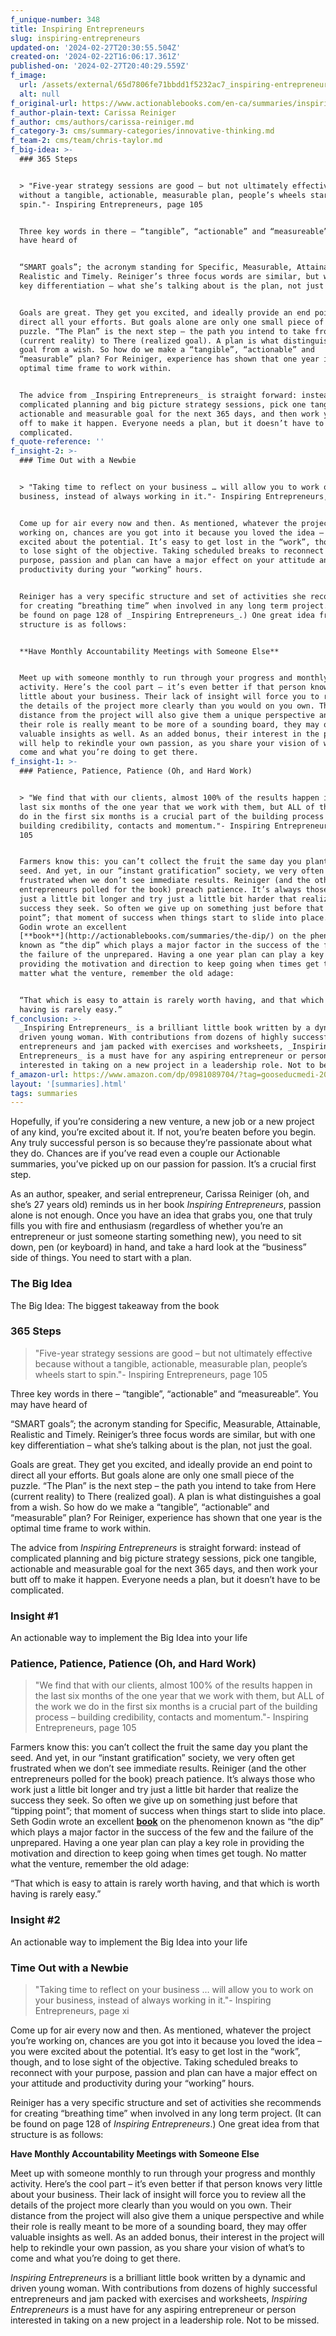 ```yaml
---
f_unique-number: 348
title: Inspiring Entrepreneurs
slug: inspiring-entrepreneurs
updated-on: '2024-02-27T20:30:55.504Z'
created-on: '2024-02-22T16:06:17.361Z'
published-on: '2024-02-27T20:40:29.559Z'
f_image:
  url: /assets/external/65d7806fe71bbdd1f5232ac7_inspiring-entrepreneurs-cover.jpeg
  alt: null
f_original-url: https://www.actionablebooks.com/en-ca/summaries/inspiring-entrepreneurs/
f_author-plain-text: Carissa Reiniger
f_author: cms/authors/carissa-reiniger.md
f_category-3: cms/summary-categories/innovative-thinking.md
f_team-2: cms/team/chris-taylor.md
f_big-idea: >-
  ### 365 Steps


  > "Five-year strategy sessions are good – but not ultimately effective because
  without a tangible, actionable, measurable plan, people’s wheels start to
  spin."- Inspiring Entrepreneurs, page 105


  Three key words in there – “tangible”, “actionable” and “measureable”. You may
  have heard of


  “SMART goals”; the acronym standing for Specific, Measurable, Attainable,
  Realistic and Timely. Reiniger’s three focus words are similar, but with one
  key differentiation – what she’s talking about is the plan, not just the goal.


  Goals are great. They get you excited, and ideally provide an end point to
  direct all your efforts. But goals alone are only one small piece of the
  puzzle. “The Plan” is the next step – the path you intend to take from Here
  (current reality) to There (realized goal). A plan is what distinguishes a
  goal from a wish. So how do we make a “tangible”, “actionable” and
  “measurable” plan? For Reiniger, experience has shown that one year is the
  optimal time frame to work within.


  The advice from _Inspiring Entrepreneurs_ is straight forward: instead of
  complicated planning and big picture strategy sessions, pick one tangible,
  actionable and measurable goal for the next 365 days, and then work your butt
  off to make it happen. Everyone needs a plan, but it doesn’t have to be
  complicated.
f_quote-reference: ''
f_insight-2: >-
  ### Time Out with a Newbie


  > "Taking time to reflect on your business … will allow you to work on your
  business, instead of always working in it."- Inspiring Entrepreneurs, page xi


  Come up for air every now and then. As mentioned, whatever the project you’re
  working on, chances are you got into it because you loved the idea – you were
  excited about the potential. It’s easy to get lost in the “work”, though, and
  to lose sight of the objective. Taking scheduled breaks to reconnect with your
  purpose, passion and plan can have a major effect on your attitude and
  productivity during your “working” hours.


  Reiniger has a very specific structure and set of activities she recommends
  for creating “breathing time” when involved in any long term project. (It can
  be found on page 128 of _Inspiring Entrepreneurs_.) One great idea from that
  structure is as follows:


  **Have Monthly Accountability Meetings with Someone Else**


  Meet up with someone monthly to run through your progress and monthly
  activity. Here’s the cool part – it’s even better if that person knows very
  little about your business. Their lack of insight will force you to review all
  the details of the project more clearly than you would on you own. Their
  distance from the project will also give them a unique perspective and while
  their role is really meant to be more of a sounding board, they may offer
  valuable insights as well. As an added bonus, their interest in the project
  will help to rekindle your own passion, as you share your vision of what’s to
  come and what you’re doing to get there.
f_insight-1: >-
  ### Patience, Patience, Patience (Oh, and Hard Work)


  > "We find that with our clients, almost 100% of the results happen in the
  last six months of the one year that we work with them, but ALL of the work we
  do in the first six months is a crucial part of the building process –
  building credibility, contacts and momentum."- Inspiring Entrepreneurs, page
  105


  Farmers know this: you can’t collect the fruit the same day you plant the
  seed. And yet, in our “instant gratification” society, we very often get
  frustrated when we don’t see immediate results. Reiniger (and the other
  entrepreneurs polled for the book) preach patience. It’s always those who work
  just a little bit longer and try just a little bit harder that realize the
  success they seek. So often we give up on something just before that “tipping
  point”; that moment of success when things start to slide into place. Seth
  Godin wrote an excellent
  [**book**](http://actionablebooks.com/summaries/the-dip/) on the phenomenon
  known as “the dip” which plays a major factor in the success of the few and
  the failure of the unprepared. Having a one year plan can play a key role in
  providing the motivation and direction to keep going when times get tough. No
  matter what the venture, remember the old adage:


  “That which is easy to attain is rarely worth having, and that which is worth
  having is rarely easy.”
f_conclusion: >-
  _Inspiring Entrepreneurs_ is a brilliant little book written by a dynamic and
  driven young woman. With contributions from dozens of highly successful
  entrepreneurs and jam packed with exercises and worksheets, _Inspiring
  Entrepreneurs_ is a must have for any aspiring entrepreneur or person
  interested in taking on a new project in a leadership role. Not to be missed.
f_amazon-url: https://www.amazon.com/dp/0981089704/?tag=gooseducmedi-20
layout: '[summaries].html'
tags: summaries
---
```


Hopefully, if you’re considering a new venture, a new job or a new project of any kind, you’re excited about it. If not, you’re beaten before you begin. Any truly successful person is so because they’re passionate about what they do. Chances are if you’ve read even a couple our Actionable summaries, you’ve picked up on our passion for passion. It’s a crucial first step.

As an author, speaker, and serial entrepreneur, Carissa Reiniger (oh, and she’s 27 years old) reminds us in her book _Inspiring Entrepreneurs_, passion alone is not enough. Once you have an idea that grabs you, one that truly fills you with fire and enthusiasm (regardless of whether you’re an entrepreneur or just someone starting something new), you need to sit down, pen (or keyboard) in hand, and take a hard look at the “business” side of things. You need to start with a plan.

### The Big Idea

The Big Idea: The biggest takeaway from the book

### 365 Steps

> "Five-year strategy sessions are good – but not ultimately effective because without a tangible, actionable, measurable plan, people’s wheels start to spin."- Inspiring Entrepreneurs, page 105

Three key words in there – “tangible”, “actionable” and “measureable”. You may have heard of

“SMART goals”; the acronym standing for Specific, Measurable, Attainable, Realistic and Timely. Reiniger’s three focus words are similar, but with one key differentiation – what she’s talking about is the plan, not just the goal.

Goals are great. They get you excited, and ideally provide an end point to direct all your efforts. But goals alone are only one small piece of the puzzle. “The Plan” is the next step – the path you intend to take from Here (current reality) to There (realized goal). A plan is what distinguishes a goal from a wish. So how do we make a “tangible”, “actionable” and “measurable” plan? For Reiniger, experience has shown that one year is the optimal time frame to work within.

The advice from _Inspiring Entrepreneurs_ is straight forward: instead of complicated planning and big picture strategy sessions, pick one tangible, actionable and measurable goal for the next 365 days, and then work your butt off to make it happen. Everyone needs a plan, but it doesn’t have to be complicated.

### Insight #1

An actionable way to implement the Big Idea into your life

### Patience, Patience, Patience (Oh, and Hard Work)

> "We find that with our clients, almost 100% of the results happen in the last six months of the one year that we work with them, but ALL of the work we do in the first six months is a crucial part of the building process – building credibility, contacts and momentum."- Inspiring Entrepreneurs, page 105

Farmers know this: you can’t collect the fruit the same day you plant the seed. And yet, in our “instant gratification” society, we very often get frustrated when we don’t see immediate results. Reiniger (and the other entrepreneurs polled for the book) preach patience. It’s always those who work just a little bit longer and try just a little bit harder that realize the success they seek. So often we give up on something just before that “tipping point”; that moment of success when things start to slide into place. Seth Godin wrote an excellent [**book**](http://actionablebooks.com/summaries/the-dip/) on the phenomenon known as “the dip” which plays a major factor in the success of the few and the failure of the unprepared. Having a one year plan can play a key role in providing the motivation and direction to keep going when times get tough. No matter what the venture, remember the old adage:

“That which is easy to attain is rarely worth having, and that which is worth having is rarely easy.”

### Insight #2

An actionable way to implement the Big Idea into your life

### Time Out with a Newbie

> "Taking time to reflect on your business … will allow you to work on your business, instead of always working in it."- Inspiring Entrepreneurs, page xi

Come up for air every now and then. As mentioned, whatever the project you’re working on, chances are you got into it because you loved the idea – you were excited about the potential. It’s easy to get lost in the “work”, though, and to lose sight of the objective. Taking scheduled breaks to reconnect with your purpose, passion and plan can have a major effect on your attitude and productivity during your “working” hours.

Reiniger has a very specific structure and set of activities she recommends for creating “breathing time” when involved in any long term project. (It can be found on page 128 of _Inspiring Entrepreneurs_.) One great idea from that structure is as follows:

**Have Monthly Accountability Meetings with Someone Else**

Meet up with someone monthly to run through your progress and monthly activity. Here’s the cool part – it’s even better if that person knows very little about your business. Their lack of insight will force you to review all the details of the project more clearly than you would on you own. Their distance from the project will also give them a unique perspective and while their role is really meant to be more of a sounding board, they may offer valuable insights as well. As an added bonus, their interest in the project will help to rekindle your own passion, as you share your vision of what’s to come and what you’re doing to get there.

_Inspiring Entrepreneurs_ is a brilliant little book written by a dynamic and driven young woman. With contributions from dozens of highly successful entrepreneurs and jam packed with exercises and worksheets, _Inspiring Entrepreneurs_ is a must have for any aspiring entrepreneur or person interested in taking on a new project in a leadership role. Not to be missed.
